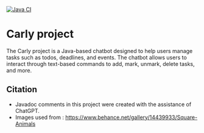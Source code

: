 [![Java CI](https://github.com/ChinSekYi/ip/actions/workflows/gradle.yml/badge.svg)](https://github.com/ChinSekYi/ip/actions/workflows/gradle.yml)

# Carly project
The Carly project is a Java-based chatbot designed to help users manage tasks such as todos, deadlines, and events.
The chatbot allows users to interact through text-based commands to add, mark, unmark, delete tasks, and more.

## Citation
- Javadoc comments in this project were created with the assistance of ChatGPT.
- Images used from : https://www.behance.net/gallery/14439933/Square-Animals
